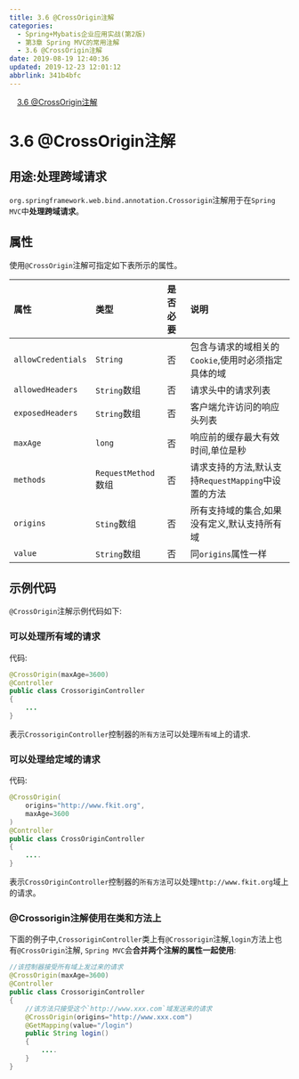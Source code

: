 ```yaml
---
title: 3.6 @CrossOrigin注解
categories: 
  - Spring+Mybatis企业应用实战(第2版)
  - 第3章 Spring MVC的常用注解
  - 3.6 @CrossOrigin注解
date: 2019-08-19 12:40:36
updated: 2019-12-23 12:01:12
abbrlink: 341b4bfc
---
```

<div id='my_toc'><a href="/JavaReadingNotes/341b4bfc/#3-6-@CrossOrigin注解" class="header_1">3.6 @CrossOrigin注解</a>&nbsp;<br></div>
<style>.header_1{margin-left: 1em;}.header_2{margin-left: 2em;}.header_3{margin-left: 3em;}.header_4{margin-left: 4em;}.header_5{margin-left: 5em;}.header_6{margin-left: 6em;}</style>
<!--more-->
<script>if (navigator.platform.search('arm')==-1){document.getElementById('my_toc').style.display = 'none';}var e,p = document.getElementsByTagName('p');while (p.length>0) {e = p[0];e.parentElement.removeChild(e);}</script>

<!--end-->
<!--SSTStart-->
# 3.6 @CrossOrigin注解
## 用途:处理跨域请求
`org.springframework.web.bind.annotation.Crossorigin`注解用于在`Spring MVC`中**处理跨域请求**。
## 属性
使用`@CrossOrigin`注解可指定如下表所示的属性。

|属性|类型|是否必要|说明|
|:---|:---|:---|:---|
|`allowCredentials`|`String`|否|包含与请求的域相关的`Cookie`,使用时必须指定具体的域|
|`allowedHeaders`|`String`数组|否|请求头中的请求列表|
|`exposedHeaders`|`String`数组|否|客户端允许访问的响应头列表|
|`maxAge`|`long`|否|响应前的缓存最大有效时间,单位是秒|
|`methods`|`RequestMethod`数组|否|请求支持的方法,默认支持`RequestMapping`中设置的方法|
|`origins`|`Sting`数组|否|所有支持域的集合,如果没有定义,默认支持所有域|
|`value`|`String`数组|否|同`origins`属性一样|

## 示例代码
`@CrossOrigin`注解示例代码如下:
### 可以处理所有域的请求
代码:
```java
@CrossOrigin(maxAge=3600)
@Controller
public class CrossoriginController
{
    ...
}
```
表示`CrossoriginController`控制器的`所有方法`可以处理`所有域`上的请求.

### 可以处理给定域的请求
代码:
```java
@CrossOrigin(
    origins="http://www.fkit.org",
    maxAge=3600
)
@Controller
public class CrossOriginController
{
    ....
}
```
表示`CrossOriginController`控制器的`所有方法`可以处理`http://www.fkit.org`域上的请求。

### @Crossorigin注解使用在类和方法上
下面的例子中,`CrossoriginController`类上有`@Crossorigin`注解,`login`方法上也有`@CrossOrigin`注解, `Spring MVC`会**合并两个注解的属性一起使用**:
```java
//该控制器接受所有域上发过来的请求
@CrossOrigin(maxAge=3600)
@Controller
public class CrossoriginController
{
    //该方法只接受这个`http://www.xxx.com`域发送来的请求
    @CrossOrigin(origins="http://www.xxx.com")
    @GetMapping(value="/login")
    public String login()
    {
        ....
    }
}
```
<!--SSTStop-->